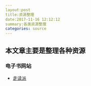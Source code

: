 ```yaml
---
layout:post
title:资源整理
date:2017-11-16 12:12:12
summary:各类资源整理
categories: source
---
```




## 本文章主要是整理各种资源

### 电子书网站

* [走读派][1]


[1]:http://www.zoudupai.com/